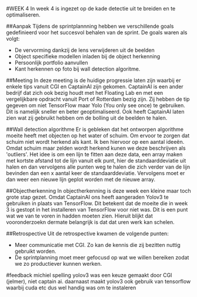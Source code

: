 #WEEK 4
In week 4 is ingezet op de kade detectie uit te breiden en te optimaliseren.

##Aanpak
Tijdens de sprintplannning hebben we verschillende goals gedefinieerd voor het succesvol behalen van de sprint. De goals waren als volgt:

- De vervorming dankzij de lens verwijderen uit de beelden
- Object specifieke modellen inladen bij de object herkenning
- Persoonlijk portfolio aanvullen
- Kant herkennen op foto bij wall detection algoritme.

##Meeting
In deze meeting is de huidige progressie laten zijn waarbij er enkele tips vanuit CGI en CaptainAI zijn gekomen. CaptainAI is een ander bedrijf dat zich ook bezig houdt met het Floating Lab en met een vergelijkbare opdracht vanuit Port of Rotterdam bezig zijn. Zij hebben de tip gegeven om niet TensorFlow maar Yolo (You only see once) te gebruiken. Dit is namelijk sneller en beter geoptimaliseerd. Ook heeft CaptainAI laten zien wat zij gebruikt hebben om de bolling uit de beelden te halen.


##Wall detection algorithme
Er is gebleken dat het ontworpen algorithme moeite heeft met objecten op het water of schuim. Om ervoor te zorgen dat schuim niet wordt herkend als kant. Ik ben hiervoor op een aantal ideeën. Omdat schuim maar zelden wordt herkend kunen we deze beschrijven als 'outliers'. Het idee is om een lijn te fitten aan deze data, een array maken met kortste afstand tot de lijn vanuit elk punt, hier de standaarddeviatie uit halen en dan vervolgens alle punten weg te halen die zich verder van de lijn bevinden dan een x aantal keer de standaarddeviatie. Vervolgens moet er dan weer een nieuwe lijn geplot worden met de nieuwe array. 


##Objectherkenning
In objectherkenning is deze week een kleine maar toch grote stap gezet. Omdat CaptainAI ons heeft aangeraden Yolov3 te gebruiken in plaats van TensorFlow. Dit betekent dat de moeite die in week 3 is gestopt in het installeren van TensorFlow voor niet was. Dit is een punt wat we van te voren in hadden moeten zien. Hieruit blijkt dat vooronderzoekn dermate belangrijk is dat dat uren werk kan schelen.

##Retrospective
Uit de retrospective kwamen de volgende punten:
- Meer communicatie met CGI. Zo kan de kennis die zij bezitten nuttig gebruikt worden.
- De sprintplanning moet meer gefocusd op wat we willen bereiken zodat we zo productiever kunnen werken.

#feedback michiel
spelling
yolov3 was een keuze gemaakt door CGI (jelmer), niet captain ai. daarnaast maakt yolov3 ook gebruik van tensorflow waarbij cuda etc dus wel handig was om te instaleren